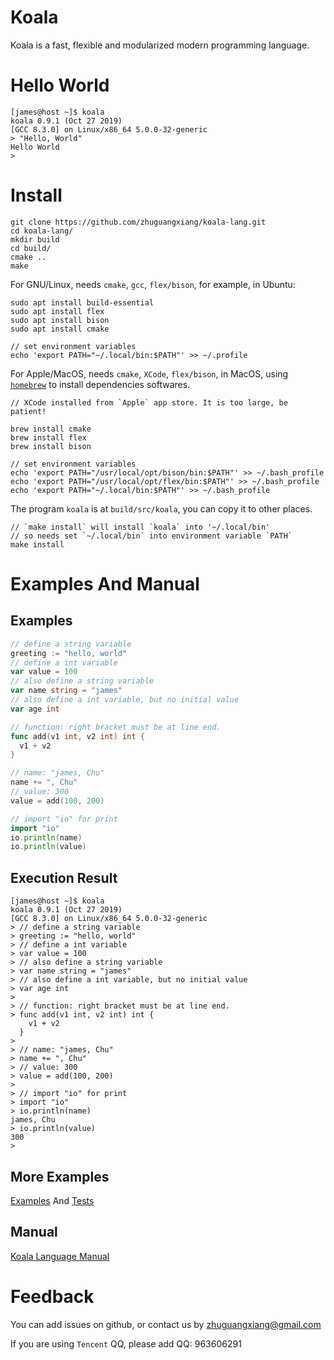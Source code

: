 
# Koala

Koala is a fast, flexible and modularized modern programming language.

# Hello World

```shell
[james@host ~]$ koala
koala 0.9.1 (Oct 27 2019)
[GCC 8.3.0] on Linux/x86_64 5.0.0-32-generic
> "Hello, World"
Hello World
>
```

# Install

```shell
git clone https://github.com/zhuguangxiang/koala-lang.git
cd koala-lang/
mkdir build
cd build/
cmake ..
make
```

For GNU/Linux, needs `cmake`, `gcc`, `flex/bison`, for example, in Ubuntu:

```shell
sudo apt install build-essential
sudo apt install flex
sudo apt install bison
sudo apt install cmake

// set environment variables
echo 'export PATH="~/.local/bin:$PATH"' >> ~/.profile
```

For Apple/MacOS, needs `cmake`, `XCode`, `flex/bison`, in MacOS, using
[`homebrew`](https://brew.sh/) to install dependencies softwares.

```shell
// XCode installed from `Apple` app store. It is too large, be patient!

brew install cmake
brew install flex
brew install bison

// set environment variables
echo 'export PATH="/usr/local/opt/bison/bin:$PATH"' >> ~/.bash_profile
echo 'export PATH="/usr/local/opt/flex/bin:$PATH"' >> ~/.bash_profile
echo 'export PATH="~/.local/bin:$PATH"' >> ~/.bash_profile
```

The program `koala` is at `build/src/koala`, you can copy it to other places.

```shell
// `make install` will install `koala` into '~/.local/bin'
// so needs set `~/.local/bin` into environment variable `PATH`
make install
```

# Examples And Manual

## Examples

```go
// define a string variable
greeting := "hello, world"
// define a int variable
var value = 100
// also define a string variable
var name string = "james"
// also define a int variable, but no initial value
var age int

// function: right bracket must be at line end.
func add(v1 int, v2 int) int {
  v1 + v2
}

// name: "james, Chu"
name += ", Chu"
// value: 300
value = add(100, 200)

// import "io" for print
import "io"
io.println(name)
io.println(value)
```

## Execution Result

```shell
[james@host ~]$ koala
koala 0.9.1 (Oct 27 2019)
[GCC 8.3.0] on Linux/x86_64 5.0.0-32-generic
> // define a string variable
> greeting := "hello, world"
> // define a int variable
> var value = 100
> // also define a string variable
> var name string = "james"
> // also define a int variable, but no initial value
> var age int
>
> // function: right bracket must be at line end.
> func add(v1 int, v2 int) int {
    v1 + v2
  }
>
> // name: "james, Chu"
> name += ", Chu"
> // value: 300
> value = add(100, 200)
>
> // import "io" for print
> import "io"
> io.println(name)
james, Chu
> io.println(value)
300
>
```

## More Examples

[Examples](https://github.com/zhuguangxiang/koala-lang/tree/master/examples) And [Tests](https://github.com/zhuguangxiang/koala-lang/blob/master/test.kl)

## Manual

[Koala Language Manual](https://github.com/zhuguangxiang/koala-lang/blob/master/docs/manual.md "Koala Language Manual")

# Feedback

You can add issues on github, or contact us by zhuguangxiang@gmail.com

If you are using `Tencent` QQ, please add QQ: 963606291
